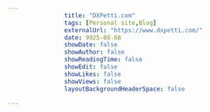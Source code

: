 ---
                title: "DXPetti.com"
                tags: [Personal site,Blog]
                externalUrl: "https://www.dxpetti.com/"
                date: 9925-08-08
                showDate: false
                showAuthor: false
                showReadingTime: false
                showEdit: false
                showLikes: false
                showViews: false
                layoutBackgroundHeaderSpace: false
                ---
